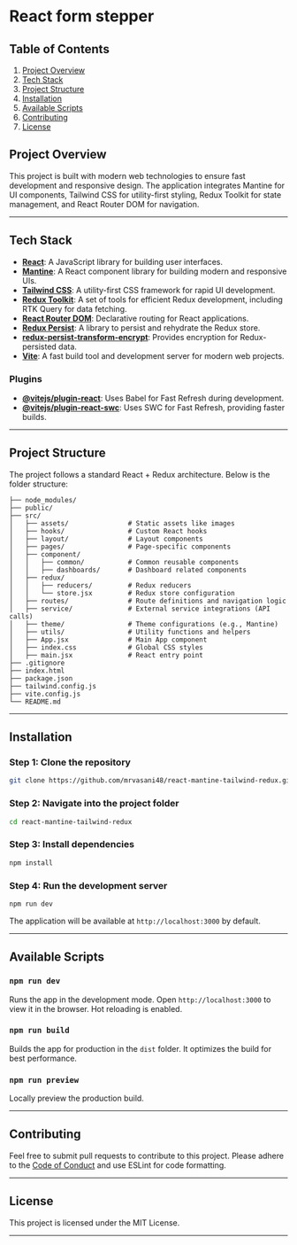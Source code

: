 # React form stepper

## Table of Contents
1. [Project Overview](#project-overview)
2. [Tech Stack](#tech-stack)
3. [Project Structure](#project-structure)
4. [Installation](#installation)
5. [Available Scripts](#available-scripts)
6. [Contributing](#contributing)
7. [License](#license)

## Project Overview

This project is built with modern web technologies to ensure fast development and responsive design. The application integrates Mantine for UI components, Tailwind CSS for utility-first styling, Redux Toolkit for state management, and React Router DOM for navigation.

---

## Tech Stack

- **[React](https://reactjs.org/)**: A JavaScript library for building user interfaces.
- **[Mantine](https://mantine.dev/)**: A React component library for building modern and responsive UIs.
- **[Tailwind CSS](https://tailwindcss.com/)**: A utility-first CSS framework for rapid UI development.
- **[Redux Toolkit](https://redux-toolkit.js.org/)**: A set of tools for efficient Redux development, including RTK Query for data fetching.
- **[React Router DOM](https://reactrouter.com/)**: Declarative routing for React applications.
- **[Redux Persist](https://github.com/rt2zz/redux-persist)**: A library to persist and rehydrate the Redux store.
- **[redux-persist-transform-encrypt](https://github.com/maxdeviant/redux-persist-transform-encrypt)**: Provides encryption for Redux-persisted data.
- **[Vite](https://vitejs.dev/)**: A fast build tool and development server for modern web projects.

### Plugins
- **[@vitejs/plugin-react](https://github.com/vitejs/vite-plugin-react)**: Uses Babel for Fast Refresh during development.
- **[@vitejs/plugin-react-swc](https://github.com/vitejs/vite-plugin-react-swc)**: Uses SWC for Fast Refresh, providing faster builds.

---

## Project Structure

The project follows a standard React + Redux architecture. Below is the folder structure:

```
├── node_modules/
├── public/
├── src/
│   ├── assets/               # Static assets like images
│   ├── hooks/                # Custom React hooks
│   ├── layout/               # Layout components
│   ├── pages/                # Page-specific components
│   ├── component/
│   │   ├── common/           # Common reusable components
│   │   ├── dashboards/       # Dashboard related components
│   ├── redux/                
│   │   ├── reducers/         # Redux reducers
│   │   └── store.jsx         # Redux store configuration
│   ├── routes/               # Route definitions and navigation logic
│   ├── service/              # External service integrations (API calls)
│   ├── theme/                # Theme configurations (e.g., Mantine)
│   ├── utils/                # Utility functions and helpers
│   ├── App.jsx               # Main App component
│   ├── index.css             # Global CSS styles
│   ├── main.jsx              # React entry point
├── .gitignore
├── index.html
├── package.json
├── tailwind.config.js
├── vite.config.js
└── README.md
```

---

## Installation

### Step 1: Clone the repository

```bash
git clone https://github.com/mrvasani48/react-mantine-tailwind-redux.git
```

### Step 2: Navigate into the project folder

```bash
cd react-mantine-tailwind-redux
```

### Step 3: Install dependencies

```bash
npm install
```

### Step 4: Run the development server

```bash
npm run dev
```

The application will be available at `http://localhost:3000` by default.

---

## Available Scripts

### `npm run dev`
Runs the app in the development mode. Open `http://localhost:3000` to view it in the browser. Hot reloading is enabled.

### `npm run build`
Builds the app for production in the `dist` folder. It optimizes the build for best performance.

### `npm run preview`
Locally preview the production build.

---

## Contributing

Feel free to submit pull requests to contribute to this project. Please adhere to the [Code of Conduct](./CONTRIBUTING.md) and use ESLint for code formatting.

---

## License

This project is licensed under the MIT License.

---
